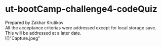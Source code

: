 # ut-bootCamp-challenge4-codeQuiz </br>
Prepared by Zakhar Krutikov </br>
All the acceptance criterias were addressed except for local storage save. This will be addressed at a later date.</br>
![]"Capture.jpeg"
